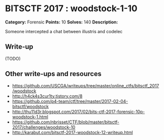 # BITSCTF 2017 : woodstock-1-10

**Category:** Forensic
**Points:** 10
**Solves:** 140
**Description:**

Someone intercepted a chat between illustris and codelec


## Write-up

(TODO)

## Other write-ups and resources

* https://github.com/USCGA/writeups/tree/master/online_ctfs/bitsctf_2017/woodstock
* http://h4ck4s3cur1ty.tistory.com/8
* https://github.com/p4-team/ctf/tree/master/2017-02-04-bitsctf/woodstock
* http://thu11d3r.blogspot.com/2017/02/bits-ctf-2017-forensic-10p-woodstock-1.html
* https://github.com/nbrisset/CTF/blob/master/bitsctf-2017/challenges/woodstock-10
* http://karabut.com/bitsctf-2017-woodstock-12-writeup.html
